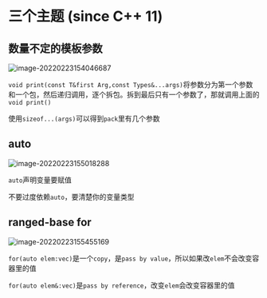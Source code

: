 # 三个主题 (since C++ 11)

## 数量不定的模板参数

![image-20220223154046687](https://s2.loli.net/2022/02/23/YWbgNRTmQwMn5HX.png)

`void print(const T&first Arg,const Types&...args)`将参数分为第一个参数和一个包，然后递归调用，逐个拆包。拆到最后只有一个参数了，那就调用上面的`void print()`

使用`sizeof...(args)`可以得到`pack`里有几个参数

## auto

![image-20220223155018288](https://s2.loli.net/2022/02/23/ye6Nqhbop58uDlL.png)

`auto`声明变量要赋值

不要过度依赖`auto`，要清楚你的变量类型

## ranged-base for

![image-20220223155455169](https://s2.loli.net/2022/02/23/NOMPI3gk5azbeUi.png)

`for(auto elem:vec)`是一个`copy`，是`pass by value`，所以如果改`elem`不会改变容器里的值

`for(auto elem&:vec)`是`pass by reference`，改变`elem`会改变容器里的值